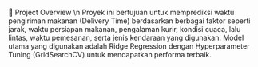 📌 Project Overview
\n
Proyek ini bertujuan untuk memprediksi waktu pengiriman makanan (Delivery Time) berdasarkan berbagai faktor seperti jarak, waktu persiapan makanan, pengalaman kurir, kondisi cuaca, lalu lintas, waktu pemesanan, serta jenis kendaraan yang digunakan.
Model utama yang digunakan adalah Ridge Regression dengan Hyperparameter Tuning (GridSearchCV) untuk mendapatkan performa terbaik.
